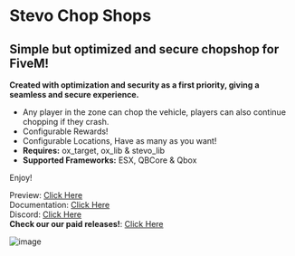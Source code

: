 # Stevo Chop Shops
## Simple but optimized and secure chopshop for FiveM! 

**Created with optimization and security as a first priority, giving a seamless and secure experience.**

- Any player in the zone can chop the vehicle, players can also continue chopping if they crash.
- Configurable Rewards!
- Configurable Locations, Have as many as you want!
- **Requires:** ox_target, ox_lib & stevo_lib
- **Supported Frameworks:** ESX, QBCore & Qbox

Enjoy!

Preview: [Click Here](https://youtu.be/nmMr3Y0QKXw?si=sY0talBtUiRlEyOd)
<br>
Documentation: [Click Here](https://docs.stevoscripts.com/free-scripts/stevo_drugsell)
<br>
Discord: [Click Here](https://discord.gg/stevoscripts)
<br>
**Check our our paid releases!**: [Click Here](https://store.stevoscripts.com/)

![image](https://github.com/user-attachments/assets/49e559dd-9916-4844-b28e-5a0ab9e2f58a)
